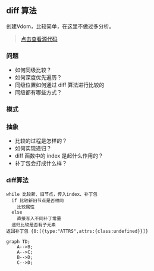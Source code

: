 ## diff 算法

创建Vdom，比较简单，在这里不做过多分析。
> [点击查看源代码](./element.js)

### 问题

- 如何同级比较？
- 如何深度优先遍历？
- 同级位置如何通过 diff 算法进行比较的
- 同级都有哪些方式？

### 模式
### 抽象
- 比较的过程是怎样的？
- 如何实现递归？
- diff 函数中的 index 是起什么作用的？
- 补丁包会打成什么样？

### diff算法
```tefcha
while 比较新、旧节点，传入index、补丁包
  if 比较新旧节点是否相同
    比较属性
  else 
    直接写入不同补丁常量
  递归比较是否有子元素
返回补丁包 {0:[{type:"ATTRS",attrs:{class:undefined}}]}

```

```mermaid
graph TD;
    A-->B;
    A-->C;
    B-->D;
    C-->D;
```